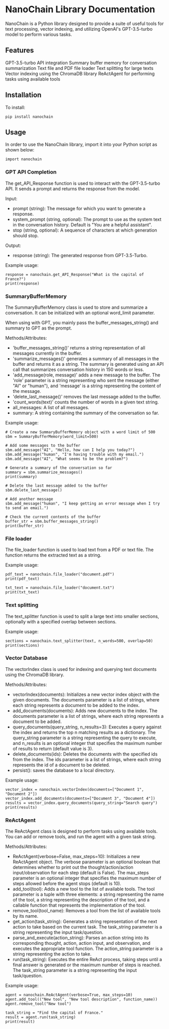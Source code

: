 # NanoChain Library Documentation
NanoChain is a Python library designed to provide a suite of useful tools for text processing, vector indexing, and utilizing OpenAI's GPT-3.5-turbo model to perform various tasks.

## Features
GPT-3.5-turbo API integration
Summary buffer memory for conversation summarization
Text file and PDF file loader
Text splitting for large texts
Vector indexing using the ChromaDB library
ReActAgent for performing tasks using available tools

## Installation
To install:
```
pip install nanochain
```

## Usage
In order to use the NanoChain library, import it into your Python script as shown below:
```
import nanochain
```

### GPT API Completion
The get_API_Response function is used to interact with the GPT-3.5-turbo API. It sends a prompt and returns the response from the model.

Input:
- prompt (string): The message for which you want to generate a response.  
- system_prompt (string, optional): The prompt to use as the system text in the conversation history. Default is "You are a helpful assistant".  
- stop (string, optional): A sequence of characters at which generation should stop.  

Output:
- response (string): The generated response from GPT-3.5-Turbo.  

Example usage:
```
response = nanochain.get_API_Response("What is the capital of France?")
print(response)
```

### SummaryBufferMemory
The SummaryBufferMemory class is used to store and summarize a conversation. It can be initialized with an optional word_limit parameter.

When using with GPT, you mainly pass the buffer_messages_string() and summary to GPT as the prompt.

Methods/Attributes:
- 'buffer_messages_string()' returns a string representation of all messages currently in the buffer.  
- 'summarize_messages()' generates a summary of all messages in the buffer and returns it as a string. The summary is generated using an API call that summarizes conversation history in 150 words or less.  
- 'add_message(role, message)' adds a new message to the buffer. The 'role' parameter is a string representing who sent the message (either "AI" or "human"), and 'message' is a string representing the content of the message.  
- 'delete_last_message()' removes the last message added to the buffer.  
- 'count_words(text)' counts the number of words in a given text string. 
- all_messages: A list of all messages.
- summary: A string containing the summary of the conversation so far.

Example usage:
```
# Create a new SummaryBufferMemory object with a word limit of 500
sbm = SummaryBufferMemory(word_limit=500)

# Add some messages to the buffer
sbm.add_message("AI", "Hello, how can I help you today?")
sbm.add_message("human", "I'm having trouble with my email.")
sbm.add_message("AI", "What seems to be the problem?")

# Generate a summary of the conversation so far
summary = sbm.summarize_messages()
print(summary)

# Delete the last message added to the buffer
sbm.delete_last_message()

# Add another message
sbm.add_message("human", "I keep getting an error message when I try to send an email.")

# Check the current contents of the buffer
buffer_str = sbm.buffer_messages_string()
print(buffer_str)
```

### File loader
The file_loader function is used to load text from a PDF or text file. The function returns the extracted text as a string.

Example usage:
```
pdf_text = nanochain.file_loader("document.pdf")
print(pdf_text)

txt_text = nanochain.file_loader("document.txt")
print(txt_text)
```

### Text splitting
The text_splitter function is used to split a large text into smaller sections, optionally with a specified overlap between sections.

Example usage:
```
sections = nanochain.text_splitter(text, n_words=500, overlap=50)
print(sections)
```

### Vector Database
The vectorIndex class is used for indexing and querying text documents using the ChromaDB library.

Methods/Attributes:
- vectorIndex(documents): Initializes a new vector index object with the given documents. The documents parameter is a list of strings, where each string represents a document to be added to the index.
- add_documents(documents): Adds new documents to the index. The documents parameter is a list of strings, where each string represents a document to be added.
- query_documents(query_string, n_results=3): Executes a query against the index and returns the top n matching results as a dictionary. The query_string parameter is a string representing the query to execute, and n_results is an optional integer that specifies the maximum number of results to return (default value is 3).
- delete_documents(ids): Deletes the documents with the specified ids from the index. The ids parameter is a list of strings, where each string represents the id of a document to be deleted.
- persist(): saves the database to a local directory.

Example usage:
```
vector_index = nanochain.vectorIndex(documents=["Document 1", "Document 2"])
vector_index.add_documents(documents=["Document 3", "Document 4"])
results = vector_index.query_documents(query_string="Search query")
print(results)
```

### ReActAgent
The ReActAgent class is designed to perform tasks using available tools. You can add or remove tools, and run the agent with a given task string.

Methods/Attributes:
- ReActAgent(verbose=False, max_steps=10): Initializes a new ReActAgent object. The verbose parameter is an optional boolean that determines whether to print out the thought/action/action input/observation for each step (default is False). The max_steps parameter is an optional integer that specifies the maximum number of steps allowed before the agent stops (default is 10).
- add_tool(tool): Adds a new tool to the list of available tools. The tool parameter is a tuple with three elements: a string representing the name of the tool, a string representing the description of the tool, and a callable function that represents the implementation of the tool.
- remove_tool(tool_name): Removes a tool from the list of available tools by its name.
- get_action(task_string): Generates a string representation of the next action to take based on the current task. The task_string parameter is a string representing the input task/question.
- parse_and_execute(action_string): Parses an action string into its corresponding thought, action, action input, and observation, and executes the appropriate tool function. The action_string parameter is a string representing the action to take.
- run(task_string): Executes the entire ReAct process, taking steps until a final answer is generated or the maximum number of steps is reached. The task_string parameter is a string representing the input task/question.

Example usage:
```
agent = nanochain.ReActAgent(verbose=True, max_steps=10)
agent.add_tool(("New tool", "New tool description", function_name))
agent.remove_tool("New tool")

task_string = "Find the capital of France."
result = agent.run(task_string)
print(result)
```
